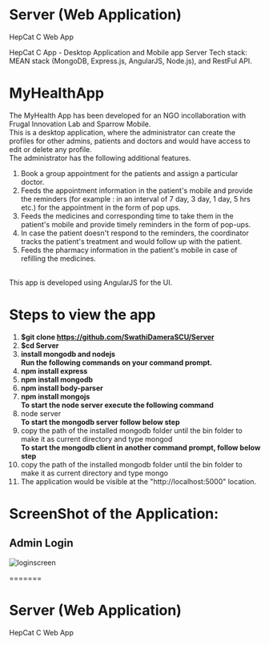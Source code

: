 # Server (Web Application)
HepCat C Web App

HepCat C App - Desktop Application and Mobile app Server 
Tech stack: MEAN stack (MongoDB, Express.js, AngularJS, Node.js), and RestFul API.

# MyHealthApp

The MyHealth App has been developed for an NGO incollaboration with Frugal Innovation Lab and Sparrow Mobile. <br>
This is a desktop application, where the administrator can create the profiles for other admins, patients and doctors and would have access to edit or delete any profile.<br>
The administrator has the following additional features.<br>
1. Book a group appointment for the patients and assign a particular doctor.<br>
2. Feeds the appointment information in the patient's mobile and provide the reminders (for example : in an interval of 7 day, 3 day, 1 day, 5 hrs etc.) for the appointment in the form of pop ups.<br>
3. Feeds the medicines and corresponding time to take them in the patient's mobile and provide timely reminders in the form of pop-ups.<br>
4. In case the patient doesn't respond to the reminders, the coordinator tracks the patient's treatment and would follow up with the patient.<br>
5. Feeds the pharmacy information in the patient's mobile in case of refilling the medicines.<br><br>

This app is developed using AngularJS for the UI.<br>

# Steps to view the app
1. <b> $git clone https://github.com/SwathiDameraSCU/Server</b></br>
2. <b> $cd Server</b></br>
2. <b> install mongodb and nodejs </b></br>
<b> Run the following commands on your command prompt. </b></br>
3. <b> npm install express </b></br>
4. <b> npm install mongodb </b></br>
5. <b> npm install body-parser </b></br>
6. <b> npm install mongojs </b></br>
<b>To start the node server execute the following command</b><br>
7. node server</br>
<b>To start the mongodb server follow below step</b></br>
8. copy the path of the installed mongodb folder until the bin folder to make it as current directory and type mongod</br>
<b>To start the mongodb client in another command prompt, follow below step</b></br>
9. copy the path of the installed mongodb folder until the bin folder to make it as current directory and type mongo</br>
10. The application would be visible at the "http://localhost:5000" location.</br>

# ScreenShot of the Application:

## Admin Login

![loginscreen](https://cloud.githubusercontent.com/assets/18272509/17455994/c3cf8b98-5b7d-11e6-8025-d6132ce73e33.png)



=======
# Server (Web Application)
HepCat C Web App






